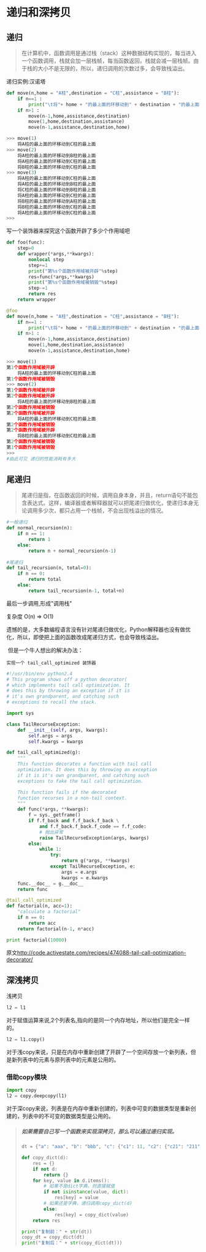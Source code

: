 # 递归和深拷贝

## 递归

> 在计算机中，函数调用是通过栈（stack）这种数据结构实现的，每当进入一个函数调用，栈就会加一层栈帧，每当函数返回，栈就会减一层栈帧。由于栈的大小不是无限的，所以，递归调用的次数过多，会导致栈溢出。 

递归实例:汉诺塔

```python
def move(n,home = "A柱",destination = "C柱",assistance = "B柱"):
    if n==1 :
        print("\t将"+ home + "的最上面的环移动到" + destination + "的最上面")
    if n>1 :
        move(n-1,home,assistance,destination)
        move(1,home,destination,assistance)
        move(n-1,assistance,destination,home)

>>> move(1)
	将A柱的最上面的环移动到C柱的最上面
>>> move(2)
	将A柱的最上面的环移动到B柱的最上面
	将A柱的最上面的环移动到C柱的最上面
	将B柱的最上面的环移动到C柱的最上面
>>> move(3)
	将A柱的最上面的环移动到C柱的最上面
	将A柱的最上面的环移动到B柱的最上面
	将C柱的最上面的环移动到B柱的最上面
	将A柱的最上面的环移动到C柱的最上面
	将B柱的最上面的环移动到A柱的最上面
	将B柱的最上面的环移动到C柱的最上面
	将A柱的最上面的环移动到C柱的最上面
>>> 
```

写一个装饰器来探究这个函数开辟了多少个作用域吧

```python
def foo(func):
    step=0
    def wrapper(*args,**kwargs):
        nonlocal step
        step+=1
        print("第%s个函数作用域被开辟"%step)
        res=func(*args,**kwargs)
        print("第%s个函数作用域被销毁"%step)
        step-=1
        return res
    return wrapper

@foo
def move(n,home = "A柱",destination = "C柱",assistance = "B柱"):
    if n==1 :
        print("\t将"+ home + "的最上面的环移动到" + destination + "的最上面")
    if n>1 :
        move(n-1,home,assistance,destination)
        move(1,home,destination,assistance)
        move(n-1,assistance,destination,home)

>>> move(1)
第1个函数作用域被开辟
	将A柱的最上面的环移动到C柱的最上面
第1个函数作用域被销毁
>>> move(2)
第1个函数作用域被开辟
第2个函数作用域被开辟
	将A柱的最上面的环移动到B柱的最上面
第2个函数作用域被销毁
第2个函数作用域被开辟
	将A柱的最上面的环移动到C柱的最上面
第2个函数作用域被销毁
第2个函数作用域被开辟
	将B柱的最上面的环移动到C柱的最上面
第2个函数作用域被销毁
第1个函数作用域被销毁
>>> 
#由此可见 递归的性能消耗有多大
```



## 尾递归

> 尾递归是指，在函数返回的时候，调用自身本身，并且，return语句不能包含表达式。这样，编译器或者解释器就可以把尾递归做优化，使递归本身无论调用多少次，都只占用一个栈帧，不会出现栈溢出的情况。 

```python
#一般递归
def normal_recursion(n):
    if n == 1:
        return 1
    else:
        return n + normal_recursion(n-1)
        
#尾递归
def tail_recursion(n, total=0):
    if n == 0:
        return total
    else:
        return tail_recursion(n-1, total+n)
```

最后一步调用,形成"调用栈"

复杂度 O(n) => O(1)

遗憾的是，大多数编程语言没有针对尾递归做优化，Python解释器也没有做优化，所以，即使把上面的函数改成尾递归方式，也会导致栈溢出。 

​    但是一个牛人想出的解决办法：

   `实现一个 tail_call_optimized 装饰器` 

```python
#!/usr/bin/env python2.4
# This program shows off a python decorator(
# which implements tail call optimization. It
# does this by throwing an exception if it is
# it's own grandparent, and catching such
# exceptions to recall the stack.

import sys

class TailRecurseException:
    def __init__(self, args, kwargs):
        self.args = args
        self.kwargs = kwargs

def tail_call_optimized(g):
    """
    This function decorates a function with tail call
    optimization. It does this by throwing an exception
    if it is it's own grandparent, and catching such
    exceptions to fake the tail call optimization.

    This function fails if the decorated
    function recurses in a non-tail context.
    """
    def func(*args, **kwargs):
        f = sys._getframe()
        if f.f_back and f.f_back.f_back \
            and f.f_back.f_back.f_code == f.f_code:
            # 抛出异常
            raise TailRecurseException(args, kwargs)
        else:
            while 1:
                try:
                    return g(*args, **kwargs)
                except TailRecurseException, e:
                    args = e.args
                    kwargs = e.kwargs
    func.__doc__ = g.__doc__
    return func

@tail_call_optimized
def factorial(n, acc=1):
    "calculate a factorial"
    if n == 0:
        return acc
    return factorial(n-1, n*acc)

print factorial(10000) 
```

原文<http://code.activestate.com/recipes/474088-tail-call-optimization-decorator/> 



## 深浅拷贝

浅拷贝

```python
l2 = l1
```

对于赋值运算来说,2个列表名,指向的是同一个内存地址，所以他们是完全一样的。



```python
l2 = l1.copy()
```

对于浅copy来说，只是在内存中重新创建了开辟了一个空间存放一个新列表，但是新列表中的元素与原列表中的元素是公用的。



### 借助copy模块

```python
import copy
l2 = copy.deepcopy(l1)
```

对于深copy来说，列表是在内存中重新创建的，列表中可变的数据类型是重新创建的，列表中的不可变的数据类型是公用的。



> ##### 如果需要自己写一个函数来实现深拷贝，那么可以通过递归实现。
>
> ```python
> dt = {"a": "aaa", "b": "bbb", "c": {"c1": 11, "c2": {"c21": "211", "c22": "212", "c23": "213"}, "c3": 33}}
> 
> def copy_dict(d):
>     res = {}
>     if not d:
>         return {}
>     for key, value in d.items():
>         # 如果不是dict字典，则直接赋值
>         if not isinstance(value, dict):
>             res[key] = value
>         # 如果还是字典，递归调用copy_dict(d)
>         else:
>             res[key] = copy_dict(value)
>     return res
> 
> print("复制前：" + str(dt))
> copy_dt = copy_dict(dt)
> print("复制后：" + str(copy_dict(dt)))
> ```

